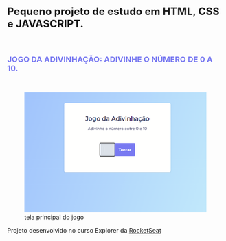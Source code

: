 <h1> Pequeno projeto de estudo em HTML, CSS e JAVASCRIPT. </h1> 
<br> 
<h2> JOGO DA ADIVINHAÇÃO: ADIVINHE O NÚMERO DE 0 A 10. </h2>
<br>
<figure>
<img src="./assets/screen-game.png">
<figcaption> tela principal do jogo </figcaption>
</figure>

<p> Projeto desenvolvido no curso Explorer da <a href="app.rocketseat.com.br">RocketSeat</a> </p>

<style>
h1 {
    font-size: 24px;
    color: rbga(0, 0, 0, 1);
    text-decoration: none;
}
h2 {
    font-size: 18px;
    color: #7879F1;
}
</style>